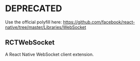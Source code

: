 # DEPRECATED
Use the official polyfill here: https://github.com/facebook/react-native/tree/master/Libraries/WebSocket

## RCTWebSocket
A React Native WebSocket client extension.

